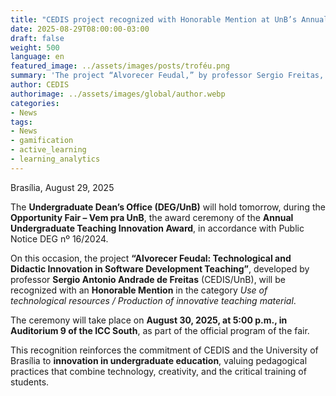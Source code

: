 ```yaml
---
title: "CEDIS project recognized with Honorable Mention at UnB’s Annual Undergraduate Teaching Innovation Award"
date: 2025-08-29T08:00:00-03:00
draft: false
weight: 500
language: en
featured_image: ../assets/images/posts/troféu.png
summary: 'The project “Alvorecer Feudal,” by professor Sergio Freitas, receives an Honorable Mention at UnB’s Annual Undergraduate Teaching Innovation Award.'
author: CEDIS
authorimage: ../assets/images/global/author.webp
categories:
- News
tags:
- News
- gamification
- active_learning
- learning_analytics
---
```


Brasília, August 29, 2025  

The **Undergraduate Dean’s Office (DEG/UnB)** will hold tomorrow, during the **Opportunity Fair – Vem pra UnB**, the award ceremony of the **Annual Undergraduate Teaching Innovation Award**, in accordance with Public Notice DEG nº 16/2024.  

On this occasion, the project **“Alvorecer Feudal: Technological and Didactic Innovation in Software Development Teaching”**, developed by professor **Sergio Antonio Andrade de Freitas** (CEDIS/UnB), will be recognized with an **Honorable Mention** in the category *Use of technological resources / Production of innovative teaching material*.  

The ceremony will take place on **August 30, 2025, at 5:00 p.m., in Auditorium 9 of the ICC South**, as part of the official program of the fair.  

This recognition reinforces the commitment of CEDIS and the University of Brasília to **innovation in undergraduate education**, valuing pedagogical practices that combine technology, creativity, and the critical training of students.  
